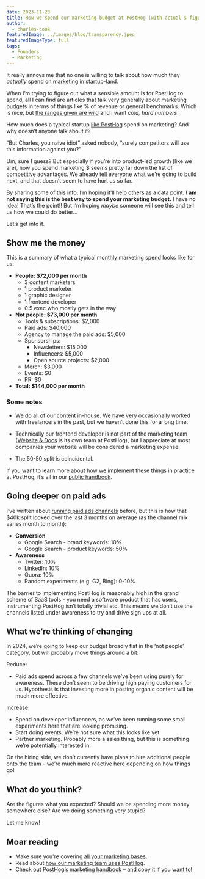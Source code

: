 ```yaml
---
date: 2023-11-23
title: How we spend our marketing budget at PostHog (with actual $ figures)
author:
  - charles-cook
featuredImage: ../images/blog/transparency.jpeg
featuredImageType: full
tags:
  - Founders
  - Marketing
---
```


It really annoys me that no one is willing to talk about how much they _actually_ spend on marketing in startup-land. 

When I’m trying to figure out what a sensible amount is for PostHog to spend, all I can find are articles that talk very generally about marketing budgets in terms of things like % of revenue or general benchmarks. Which is nice, but [the ranges given are wild](https://www.datadab.com/blog/how-much-saas-companies-spend-on-marketing/) and I want _cold, hard numbers_. 

How much does a typical startup [like PostHog](/about) spend on marketing? And why doesn’t anyone talk about it?

“But Charles, you naive idiot” asked nobody, “surely competitors will use this information against you?”

Um, sure I guess? But especially if you’re into product-led growth (like we are), how you spend marketing $ seems pretty far down the list of competitive advantages. We already [tell everyone](/roadmap) what we’re going to build next, and that doesn’t seem to have hurt us so far.

By sharing some of this info, I’m hoping it’ll help others as a data point. **I am not saying this is the best way to spend your marketing budget.** I have no idea! That’s the point!! But I’m hoping _maybe_ someone will see this and tell us how we could do better...

Let’s get into it. 

## Show me the money

This is a summary of what a typical monthly marketing spend looks like for us:

- **People: $72,000 per month**
  - 3 content marketers
  - 1 product marketer
  - 1 graphic designer
  - 1 frontend developer
  - 0.5 exec who mostly gets in the way
- **Not people: $73,000 per month**
  - Tools & subscriptions: $2,000
  - Paid ads: $40,000
  - Agency to manage the paid ads: $5,000
  - Sponsorships:
    - Newsletters: $15,000
    - Influencers: $5,000
    - Open source projects: $2,000
  - Merch: $3,000
  - Events: $0
  - PR: $0
- **Total: $144,000 per month**

### Some notes

- We do all of our content in-house. We have very occasionally worked with freelancers in the past, but we haven’t done this for a long time.
 
- Technically our frontend developer is not part of the marketing team ([Website & Docs](/handbook/small-teams/website-docs) is its own team at PostHog), but I appreciate at most companies your website will be considered a marketing expense.
 
- The 50-50 split is coincidental. 

If you want to learn more about how we implement these things in practice at PostHog, it’s all in our [public handbook](/handbook/growth/marketing). 

## Going deeper on paid ads

I’ve written about [running paid ads channels](/founders/dev-marketing-paid-ads) before, but this is how that $40k split looked over the last 3 months on average (as the channel mix varies month to month):

- **Conversion**
  - Google Search - brand keywords: 10%
  - Google Search - product keywords: 50%
- **Awareness**
  - Twitter: 10%
  - LinkedIn: 10%
  - Quora: 10%
  - Random experiments (e.g. G2, Bing): 0-10%

The barrier to implementing PostHog is reasonably high in the grand scheme of SaaS tools - you need a software product that has users, instrumenting PostHog isn’t totally trivial etc. This means we don’t use the channels listed under awareness to try and drive sign ups at all. 

## What we’re thinking of changing

In 2024, we’re going to keep our budget broadly flat in the ‘not people’ category, but will probably move things around a bit:

Reduce:
- Paid ads spend across a few channels we’ve been using purely for awareness. These don’t seem to be driving high paying customers for us. Hypothesis is that investing more in posting organic content will be much more effective. 

Increase:
- Spend on developer influencers, as we’ve been running some small experiments here that are looking promising. 
- Start doing events. We’re not sure what this looks like yet. 
- Partner marketing. Probably more a sales thing, but this is something we’re potentially interested in.

On the hiring side, we don’t currently have plans to hire additional people onto the team – we’re much more reactive here depending on how things go!

## What do you think?

Are the figures what you expected? Should we be spending more money somewhere else? Are we doing something very stupid? 

Let me know!

## Moar reading

- Make sure you're covering [all your marketing bases](/blog/dev-marketing-for-startups).
- Read about [how our marketing team uses PostHog](/blog/posthog-marketing).
- Check out [PostHog’s marketing handbook](/handbook/growth/marketing) – and copy it if you want to!
